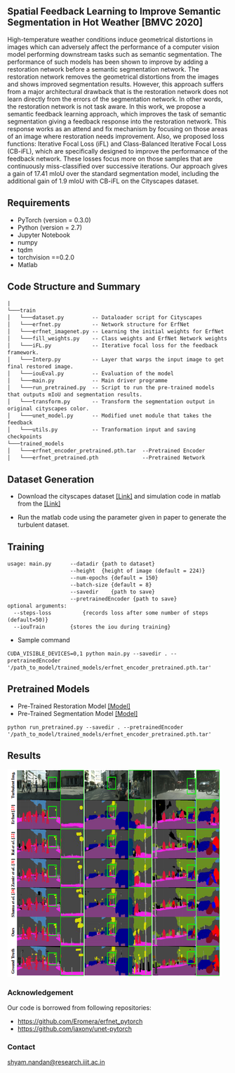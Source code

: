 ## Spatial Feedback Learning to Improve Semantic Segmentation in Hot Weather [BMVC 2020]
High-temperature weather conditions induce geometrical distortions in images which can adversely affect the performance of a computer vision model performing downstream tasks such as semantic segmentation. The performance of such models has been shown to improve by adding a restoration network before a semantic segmentation network. The restoration network removes the geometrical distortions from the images and shows improved segmentation results. However, this approach suffers from a major architectural drawback that is the restoration network does not learn directly from the errors of the segmentation network. In other words, the restoration network is not task aware. In this work, we propose a semantic feedback learning approach, which improves the task of semantic segmentation giving a feedback response into the restoration network. This response works as an attend and fix mechanism by focusing on those areas of an image where restoration needs improvement. Also, we proposed loss functions: Iterative Focal Loss (iFL) and Class-Balanced Iterative Focal Loss (CB-iFL), which are specifically designed to improve the performance of the feedback network. These losses focus more on those samples that are continuously miss-classified over successive iterations. Our approach gives a gain of 17.41 mIoU over the standard segmentation model, including the additional gain of 1.9 mIoU with CB-iFL on the Cityscapes dataset.
## Requirements
* PyTorch (version = 0.3.0)
* Python (version = 2.7)
* Jupyter Notebook
* numpy
* tqdm
* torchvision ==0.2.0
* Matlab
## Code Structure and Summary

```  
| 
└───train
│   └───dataset.py         -- Dataloader script for Cityscapes
│   └───erfnet.py          -- Network structure for ErfNet
│   └───erfnet_imagenet.py -- Learning the initial weights for ErfNet
│   └───fill_weights.py    -- Class weights and ErfNet Network weights
│   └───iFL.py             -- Iterative focal loss for the feedback framework.
│   └───Interp.py          -- Layer that warps the input image to get final restored image.
│   └───iouEval.py         -- Evaluation of the model
│   └───main.py            -- Main driver programme
│   └───run_pretrained.py  -- Script to run the pre-trained models that outputs mIoU and segmentation results.
│   └───transform.py       -- Transform the segmentation output in original cityscapes color.
│   └───unet_model.py      -- Modified unet module that takes the feedback 
│   └───utils.py           -- Tranformation input and saving checkpoints
└───trained_models
│   └───erfnet_encoder_pretrained.pth.tar  --Pretrained Encoder
│   └───erfnet_pretrained.pth              --Pretrained Network
```
## Dataset Generation
* Download the cityscapes dataset [[Link]](https://www.cityscapes-dataset.com/) and simulation code in matlab from the [[Link]](https://webee.technion.ac.il/~yoav/research/turbulence_distortion.html)

* Run the matlab code using the parameter given in paper to generate the turbulent dataset.
## Training
```
usage: main.py      --datadir {path to dataset}
                    --height  {height of image (default = 224)}
                    --num-epochs {default = 150}
                    --batch-size {default = 8}                    
                    --savedir    {path to save}
                    --pretrainedEncoder {path to save}
optional arguments:
  --steps-loss 			{records loss after some number of steps (default=50)}
  --iouTrain        {stores the iou during training}
```
* Sample command
```
CUDA_VISIBLE_DEVICES=0,1 python main.py --savedir . --pretrainedEncoder '/path_to_model/trained_models/erfnet_encoder_pretrained.pth.tar'
```

## Pretrained Models
* Pre-Trained Restoration Model [[Model]](https://drive.google.com/file/d/1AJznWOOuKW8lR-q3_qbdn0OGOTXU8LBk/view?usp=sharing)
* Pre-Trained Segmentation Model [[Model]](https://drive.google.com/file/d/1_shJu5F9bR3FW5Df9Wt0D6915EVRzJfQ/view?usp=sharing)
```
python run_pretrained.py --savedir . --pretrainedEncoder '/path_to_model/trained_models/erfnet_encoder_pretrained.pth.tar'
```
## Results

![Drag Racing](results.png)

### Acknowledgement 
Our code is borrowed from following repositories:
* https://github.com/Eromera/erfnet_pytorch
* https://github.com/jaxony/unet-pytorch
### Contact
shyam.nandan@research.iiit.ac.in 

